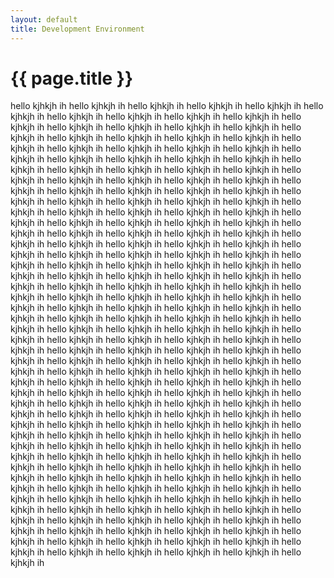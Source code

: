 ```yaml
---
layout: default
title: Development Environment
---
```


{{ page.title }}
===

hello kjhkjh ih hello kjhkjh ih hello kjhkjh ih
hello kjhkjh ih hello kjhkjh ih hello kjhkjh ih
hello kjhkjh ih hello kjhkjh ih hello kjhkjh ih
hello kjhkjh ih hello kjhkjh ih hello kjhkjh ih
hello kjhkjh ih hello kjhkjh ih hello kjhkjh ih
hello kjhkjh ih hello kjhkjh ih hello kjhkjh ih
hello kjhkjh ih hello kjhkjh ih hello kjhkjh ih
hello kjhkjh ih hello kjhkjh ih hello kjhkjh ih
hello kjhkjh ih hello kjhkjh ih hello kjhkjh ih
hello kjhkjh ih hello kjhkjh ih hello kjhkjh ih
hello kjhkjh ih hello kjhkjh ih hello kjhkjh ih
hello kjhkjh ih hello kjhkjh ih hello kjhkjh ih
hello kjhkjh ih hello kjhkjh ih hello kjhkjh ih
hello kjhkjh ih hello kjhkjh ih hello kjhkjh ih
hello kjhkjh ih hello kjhkjh ih hello kjhkjh ih
hello kjhkjh ih hello kjhkjh ih hello kjhkjh ih
hello kjhkjh ih hello kjhkjh ih hello kjhkjh ih
hello kjhkjh ih hello kjhkjh ih hello kjhkjh ih
hello kjhkjh ih hello kjhkjh ih hello kjhkjh ih
hello kjhkjh ih hello kjhkjh ih hello kjhkjh ih
hello kjhkjh ih hello kjhkjh ih hello kjhkjh ih
hello kjhkjh ih hello kjhkjh ih hello kjhkjh ih
hello kjhkjh ih hello kjhkjh ih hello kjhkjh ih
hello kjhkjh ih hello kjhkjh ih hello kjhkjh ih
hello kjhkjh ih hello kjhkjh ih hello kjhkjh ih
hello kjhkjh ih hello kjhkjh ih hello kjhkjh ih
hello kjhkjh ih hello kjhkjh ih hello kjhkjh ih
hello kjhkjh ih hello kjhkjh ih hello kjhkjh ih
hello kjhkjh ih hello kjhkjh ih hello kjhkjh ih
hello kjhkjh ih hello kjhkjh ih hello kjhkjh ih
hello kjhkjh ih hello kjhkjh ih hello kjhkjh ih
hello kjhkjh ih hello kjhkjh ih hello kjhkjh ih
hello kjhkjh ih hello kjhkjh ih hello kjhkjh ih
hello kjhkjh ih hello kjhkjh ih hello kjhkjh ih
hello kjhkjh ih hello kjhkjh ih hello kjhkjh ih
hello kjhkjh ih hello kjhkjh ih hello kjhkjh ih
hello kjhkjh ih hello kjhkjh ih hello kjhkjh ih
hello kjhkjh ih hello kjhkjh ih hello kjhkjh ih
hello kjhkjh ih hello kjhkjh ih hello kjhkjh ih
hello kjhkjh ih hello kjhkjh ih hello kjhkjh ih
hello kjhkjh ih hello kjhkjh ih hello kjhkjh ih
hello kjhkjh ih hello kjhkjh ih hello kjhkjh ih
hello kjhkjh ih hello kjhkjh ih hello kjhkjh ih
hello kjhkjh ih hello kjhkjh ih hello kjhkjh ih
hello kjhkjh ih hello kjhkjh ih hello kjhkjh ih
hello kjhkjh ih hello kjhkjh ih hello kjhkjh ih
hello kjhkjh ih hello kjhkjh ih hello kjhkjh ih
hello kjhkjh ih hello kjhkjh ih hello kjhkjh ih
hello kjhkjh ih hello kjhkjh ih hello kjhkjh ih
hello kjhkjh ih hello kjhkjh ih hello kjhkjh ih
hello kjhkjh ih hello kjhkjh ih hello kjhkjh ih
hello kjhkjh ih hello kjhkjh ih hello kjhkjh ih
hello kjhkjh ih hello kjhkjh ih hello kjhkjh ih
hello kjhkjh ih hello kjhkjh ih hello kjhkjh ih
hello kjhkjh ih hello kjhkjh ih hello kjhkjh ih
hello kjhkjh ih hello kjhkjh ih hello kjhkjh ih
hello kjhkjh ih hello kjhkjh ih hello kjhkjh ih
hello kjhkjh ih hello kjhkjh ih hello kjhkjh ih
hello kjhkjh ih hello kjhkjh ih hello kjhkjh ih
hello kjhkjh ih hello kjhkjh ih hello kjhkjh ih
hello kjhkjh ih hello kjhkjh ih hello kjhkjh ih
hello kjhkjh ih hello kjhkjh ih hello kjhkjh ih
hello kjhkjh ih hello kjhkjh ih hello kjhkjh ih
hello kjhkjh ih hello kjhkjh ih hello kjhkjh ih
hello kjhkjh ih hello kjhkjh ih hello kjhkjh ih
hello kjhkjh ih hello kjhkjh ih hello kjhkjh ih
hello kjhkjh ih hello kjhkjh ih hello kjhkjh ih
hello kjhkjh ih hello kjhkjh ih hello kjhkjh ih
hello kjhkjh ih hello kjhkjh ih hello kjhkjh ih
hello kjhkjh ih hello kjhkjh ih hello kjhkjh ih
hello kjhkjh ih hello kjhkjh ih hello kjhkjh ih
hello kjhkjh ih hello kjhkjh ih hello kjhkjh ih
